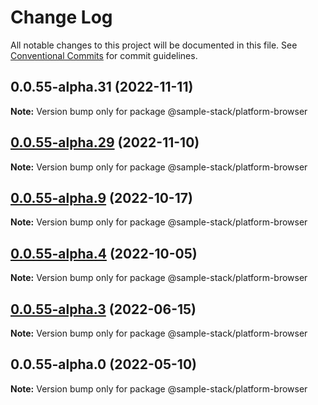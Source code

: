 # Change Log

All notable changes to this project will be documented in this file.
See [Conventional Commits](https://conventionalcommits.org) for commit guidelines.

## 0.0.55-alpha.31 (2022-11-11)

**Note:** Version bump only for package @sample-stack/platform-browser

## [0.0.55-alpha.29](https://github.com/cdmbase/fullstack-pro/compare/v0.0.55-alpha.28...v0.0.55-alpha.29) (2022-11-10)

**Note:** Version bump only for package @sample-stack/platform-browser

## [0.0.55-alpha.9](https://github.com/cdmbase/fullstack-pro/compare/v0.0.55-alpha.8...v0.0.55-alpha.9) (2022-10-17)

**Note:** Version bump only for package @sample-stack/platform-browser

## [0.0.55-alpha.4](https://github.com/cdmbase/fullstack-pro/compare/v0.0.55-alpha.3...v0.0.55-alpha.4) (2022-10-05)

**Note:** Version bump only for package @sample-stack/platform-browser

## [0.0.55-alpha.3](https://github.com/cdmbase/fullstack-pro/compare/v0.0.55-alpha.2...v0.0.55-alpha.3) (2022-06-15)

**Note:** Version bump only for package @sample-stack/platform-browser

## 0.0.55-alpha.0 (2022-05-10)

**Note:** Version bump only for package @sample-stack/platform-browser
